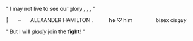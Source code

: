 " I may not live to see our glory , , , "

🥂⠀ ⠀┈⠀⠀ ALEXANDER   HAMILTON .
⠀  ⠀⠀ __he__        ♡        him
⠀  ⠀⠀⠀  ⠀bisex    cis*guy*

" But I will *gladly* join the **fight**! "
